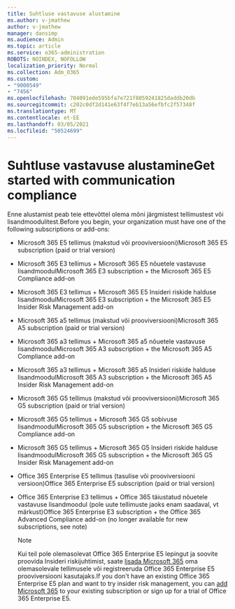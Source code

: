 ```yaml
---
title: Suhtluse vastavuse alustamine
ms.author: v-jmathew
author: v-jmathew
manager: dansimp
ms.audience: Admin
ms.topic: article
ms.service: o365-administration
ROBOTS: NOINDEX, NOFOLLOW
localization_priority: Normal
ms.collection: Adm_O365
ms.custom:
- "9000549"
- "7456"
ms.openlocfilehash: 704091ede595bfa7e721f8059241825daddb20db
ms.sourcegitcommit: c202c0df2d141e63f4f7eb13a56efbfc2f57348f
ms.translationtype: MT
ms.contentlocale: et-EE
ms.lasthandoff: 03/05/2021
ms.locfileid: "50524699"
---
```

# <a name="get-started-with-communication-compliance"></a><span data-ttu-id="b8025-102">Suhtluse vastavuse alustamine</span><span class="sxs-lookup"><span data-stu-id="b8025-102">Get started with communication compliance</span></span>

<span data-ttu-id="b8025-103">Enne alustamist peab teie ettevõttel olema mõni järgmistest tellimustest või lisandmoodulitest.</span><span class="sxs-lookup"><span data-stu-id="b8025-103">Before you begin, your organization must have one of the following subscriptions or add-ons:</span></span>

* <span data-ttu-id="b8025-104">Microsoft 365 E5 tellimus (makstud või prooviversiooni)</span><span class="sxs-lookup"><span data-stu-id="b8025-104">Microsoft 365 E5 subscription (paid or trial version)</span></span>
* <span data-ttu-id="b8025-105">Microsoft 365 E3 tellimus + Microsoft 365 E5 nõuetele vastavuse lisandmoodul</span><span class="sxs-lookup"><span data-stu-id="b8025-105">Microsoft 365 E3 subscription + the Microsoft 365 E5 Compliance add-on</span></span>
* <span data-ttu-id="b8025-106">Microsoft 365 E3 tellimus + Microsoft 365 E5 Insideri riskide halduse lisandmoodul</span><span class="sxs-lookup"><span data-stu-id="b8025-106">Microsoft 365 E3 subscription + the Microsoft 365 E5 Insider Risk Management add-on</span></span>
* <span data-ttu-id="b8025-107">Microsoft 365 a5 tellimus (makstud või prooviversiooni)</span><span class="sxs-lookup"><span data-stu-id="b8025-107">Microsoft 365 A5 subscription (paid or trial version)</span></span>
* <span data-ttu-id="b8025-108">Microsoft 365 a3 tellimus + Microsoft 365 a5 nõuetele vastavuse lisandmoodul</span><span class="sxs-lookup"><span data-stu-id="b8025-108">Microsoft 365 A3 subscription + the Microsoft 365 A5 Compliance add-on</span></span>
* <span data-ttu-id="b8025-109">Microsoft 365 a3 tellimus + Microsoft 365 a5 Insideri riskide halduse lisandmoodul</span><span class="sxs-lookup"><span data-stu-id="b8025-109">Microsoft 365 A3 subscription + the Microsoft 365 A5 Insider Risk Management add-on</span></span>
* <span data-ttu-id="b8025-110">Microsoft 365 G5 tellimus (makstud või prooviversiooni)</span><span class="sxs-lookup"><span data-stu-id="b8025-110">Microsoft 365 G5 subscription (paid or trial version)</span></span>
* <span data-ttu-id="b8025-111">Microsoft 365 G5 tellimus + Microsoft 365 G5 sobivuse lisandmoodul</span><span class="sxs-lookup"><span data-stu-id="b8025-111">Microsoft 365 G5 subscription + the Microsoft 365 G5 Compliance add-on</span></span>
* <span data-ttu-id="b8025-112">Microsoft 365 G5 tellimus + Microsoft 365 G5 Insideri riskide halduse lisandmoodul</span><span class="sxs-lookup"><span data-stu-id="b8025-112">Microsoft 365 G5 subscription + the Microsoft 365 G5 Insider Risk Management add-on</span></span>
* <span data-ttu-id="b8025-113">Office 365 Enterprise E5 tellimus (tasulise või prooviversiooni versioon)</span><span class="sxs-lookup"><span data-stu-id="b8025-113">Office 365 Enterprise E5 subscription (paid or trial version)</span></span>
* <span data-ttu-id="b8025-114">Office 365 Enterprise E3 tellimus + Office 365 täiustatud nõuetele vastavuse lisandmoodul (pole uute tellimuste jaoks enam saadaval, vt märkust)</span><span class="sxs-lookup"><span data-stu-id="b8025-114">Office 365 Enterprise E3 subscription + the Office 365 Advanced Compliance add-on (no longer available for new subscriptions, see note)</span></span>

    > [!NOTE]
    > <span data-ttu-id="b8025-115">Kui teil pole olemasolevat Office 365 Enterprise E5 lepingut ja soovite proovida Insideri riskijuhtimist, saate [lisada Microsoft 365](https://go.microsoft.com/fwlink/?linkid=2130508) oma olemasolevale tellimusele või registreeruda Office 365 Enterprise E5 prooviversiooni kasutajaks.</span><span class="sxs-lookup"><span data-stu-id="b8025-115">If you don't have an existing Office 365 Enterprise E5 plan and want to try insider risk management, you can [add Microsoft 365](https://go.microsoft.com/fwlink/?linkid=2130508) to your existing subscription or sign up for a trial of Office 365 Enterprise E5.</span></span>

